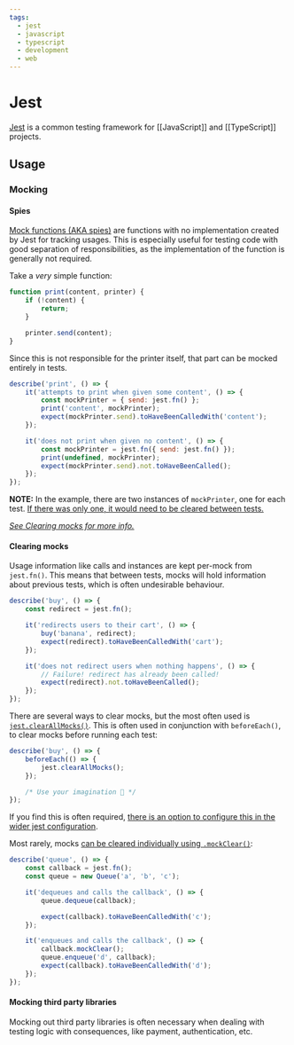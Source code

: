 ```yaml
---
tags:
  - jest
  - javascript
  - typescript
  - development
  - web
---
```


# Jest

[Jest](https://jestjs.io/) is a common testing framework for [[JavaScript]] and [[TypeScript]] projects.

## Usage

### Mocking

#### Spies

[Mock functions (AKA spies)](https://jestjs.io/docs/mock-function-api) are functions with no implementation created by Jest for tracking usages. This is especially useful for testing code with good separation of responsibilities, as the implementation of the function is generally not required.

Take a *very* simple function:
```js
function print(content, printer) {
	if (!content) {
		return;
	}

	printer.send(content);
}
```

Since this is not responsible for the printer itself, that part can be mocked entirely in tests.
```js
describe('print', () => {
	it('attempts to print when given some content', () => {
		const mockPrinter = { send: jest.fn() };
		print('content', mockPrinter);
		expect(mockPrinter.send).toHaveBeenCalledWith('content');
	});

	it('does not print when given no content', () => {
		const mockPrinter = jest.fn({ send: jest.fn() });
		print(undefined, mockPrinter);
		expect(mockPrinter.send).not.toHaveBeenCalled();
	});
});
```

**NOTE:**
In the example, there are two instances of `mockPrinter`, one for each test.
[If there was only one, it would need to be cleared between tests.](https://jestjs.io/docs/mock-function-api#mockfnmockclear)

*[See Clearing mocks for more info.](#Clearing%20mocks)*

#### Clearing mocks

Usage information like calls and instances are kept per-mock from `jest.fn()`.
This means that between tests, mocks will hold information about previous tests, which is often undesirable behaviour.

```js
describe('buy', () => {
	const redirect = jest.fn();

	it('redirects users to their cart', () => {
		buy('banana', redirect);
		expect(redirect).toHaveBeenCalledWith('cart');
	});

	it('does not redirect users when nothing happens', () => {
		// Failure! redirect has already been called!
		expect(redirect).not.toHaveBeenCalled();
	});
});
```

There are several ways to clear mocks, but the most often used is [`jest.clearAllMocks()`](https://jestjs.io/docs/jest-object#jestclearallmocks).
This is often used in conjunction with `beforeEach()`, to clear mocks before running each test:
```js
describe('buy', () => {
	beforeEach(() => {
		jest.clearAllMocks();
	});

	/* Use your imagination 🌈 */
});
```
If you find this is often required, [there is an option to configure this in the wider jest configuration](https://jestjs.io/docs/configuration#clearmocks-boolean).

Most rarely, mocks [can be cleared individually using `.mockClear()`](https://jestjs.io/docs/mock-function-api#mockfnmockclear):
```js
describe('queue', () => {
	const callback = jest.fn();
	const queue = new Queue('a', 'b', 'c');

	it('dequeues and calls the callback', () => {
		queue.dequeue(callback);

		expect(callback).toHaveBeenCalledWith('c');
	});

	it('enqueues and calls the callback', () => {
		callback.mockClear();
		queue.enqueue('d', callback);
		expect(callback).toHaveBeenCalledWith('d');
	});
});
```
#### Mocking third party libraries

Mocking out third party libraries is often necessary when dealing with testing logic with consequences, like payment, authentication, etc.

